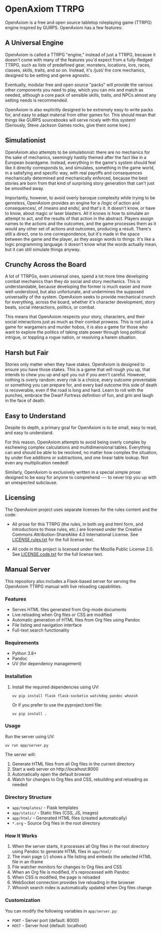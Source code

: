 # OpenAxiom TTRPG

OpenAxiom is a free and open source tabletop roleplaying game (TTRPG) engine inspired by GURPS. OpenAxiom has a few features:

## A Universal Engine

OpenAxiom is called a TTRPG "engine," instead of just a TTRPG, because it doesn't come with many of the features you'd expect from a fully-fledged TTRPG, such as lists of predefined gear, monsters, locations, lore, races, classes, skills, traits, and so on. Instead, it's /just/ the core mechanics, designed to be setting and genre agnostic.

Eventually, modular free and open source "packs" will provide the various other components you need to play, which you can mix and match as needed, although a core pack of sensible skills, traits, and NPCs almost any setting needs is recommended.

OpenAxiom is also explicitly designed to be extremely easy to write packs for, and easy to adapt material from other games for. This should mean that things like GURPS sourcebooks will serve nicely with this system! (Seriously, Steve Jackson Games rocks, give them some love.)

## Simulationist

OpenAxiom also attempts to be simulationist: there are no mechanics for the sake of mechanics, seemingly hastily themed after the fact like in a European boardgame. Instead, everything in the game's system should feel like it directly corresponds to, and simulates, something in the game world, in a satisfying and specific way, with real payoffs and consequences mechanically determined and mechanically enforced, because the best stories are born from that kind of surprising story generation that can't just be smoothed away.

Importantly, however, to avoid overly baroque complexity while trying to be genreless, OpenAxiom provides an engine for a /logic of action and consequences/, of /means and ends/, and that's it. It doesn't know, or have to know, about magic or laser blasters. All it knows is how to simulate an attempt to act, and the results of that action in the abstract. Players assign names to the actions and the outcomes, and the game processes them as it would any other set of actions and outcomes, producing a result. There's still a direct, one to one correspondence, but it's made in the space between the game and the player, as they assign words to things. It's like a logic programming language: it doesn't know what the words actually mean, but it can still simulate things anyway.

## Crunchy Across the Board

A lot of TTRPGs, even universal ones, spend a lot more time developing combat mechanics than they do social and story mechanics. This is understandable, because developing the former is much easier and more well-understood, but also unfortunate, and undermines the supposed universality of the system. OpenAxiom seeks to provide mechanical crunch for everything, across the board, whether it's character development, story beats, social interactions, politics, or combat.

This means that OpenAxiom respects your story, characters, and their social interactions just as much as their combat prowess. This is not just a game for wargamers and murder hobos, it is also a game for those who want to explore the politics of taking state power through long political intrigue, or toppling a rogue nation, or resolving a harem situation.

## Harsh but Fair

Stories only matter when they have stakes. OpenAxiom is designed to ensure you have those stakes. This is a game that will rough you up, that intends to chew you up and spit you out if you aren't careful. However, nothing is overly random: every risk is a choice, every outcome preventable or something you can prepare for, and every bad outcome this side of death is recoverable, even if the road is long and hard. Learn to roll with the punches, embrace the Dwarf Fortress definition of fun, and grin and laugh in the face of death.

## Easy to Understand

Despite its depth, a primary goal for OpenAxiom is to be small, easy to read, and easy to understand.

For this reason, OpenAxiom attempts to avoid being overly complex by eschewing complex calculations and multidimensional tables. Everything can and should be able to be resolved, no matter how complex the situation, by under five additions or subtractions, and one linear table lookup. Not even any multiplication needed!

Similarly, OpenAxiom is exclusively written in a special simple prose designed to be easy for anyone to comprehend --- to never trip you up with an unexpected subclause.

## Licensing

The OpenAxiom project uses separate licenses for the rules content and the code:

- All prose for this TTRPG (the rules, in both org and html form, and introductions to those rules, etc.) are licensed under the Creative Commons Attribution-ShareAlike 4.0 International License. See [LICENSE.rules.txt](LICENSE.rules.txt) for the full license text.

- All code in this project is licensed under the Mozilla Public License 2.0. See [LICENSE.code.txt](LICENSE.code.txt) for the full license text.

## Manual Server

This repository also includes a Flask-based server for serving the OpenAxiom TTRPG manual with live reloading capabilities.

### Features

- Serves HTML files generated from Org-mode documents
- Live reloading when Org files or CSS are modified
- Automatic generation of HTML files from Org files using Pandoc
- File listing and navigation interface
- Full-text search functionality

### Requirements

- Python 3.8+
- Pandoc
- UV (for dependency management)

### Installation

1. Install the required dependencies using UV:
   ```
   uv pip install flask flask-socketio watchdog pandoc whoosh
   ```

   Or if you prefer to use the pyproject.toml file:
   ```
   uv pip install .
   ```

### Usage

Run the server using UV:
```
uv run app/server.py
```

The server will:
1. Generate HTML files from all Org files in the current directory
2. Start a web server on http://localhost:8000
3. Automatically open the default browser
4. Watch for changes to Org files and CSS, rebuilding and reloading as needed

### Directory Structure

- `app/templates/` - Flask templates
- `app/static/` - Static files (CSS, JS, images)
- `app/html/` - Generated HTML files (created automatically)
- `*.org` - Source Org files in the root directory

### How It Works

1. When the server starts, it processes all Org files in the root directory using Pandoc to generate HTML files in `app/html/`
2. The main page (`/`) shows a file listing and embeds the selected HTML file in an iframe
3. File watcher monitors for changes to Org files and CSS
4. When an Org file is modified, it's reprocessed with Pandoc
5. When CSS is modified, the page is reloaded
6. WebSocket connection provides live reloading in the browser
7. Whoosh search index is automatically updated when Org files change

### Customization

You can modify the following variables in `app/server.py`:
- `PORT` - Server port (default: 8000)
- `HOST` - Server host (default: localhost)